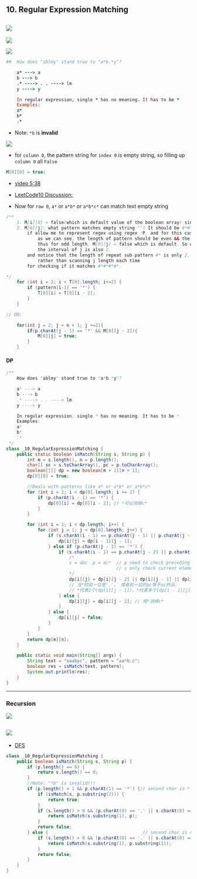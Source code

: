 ## 10. Regular Expression Matching
![](img/2022-11-08-21-55-18.png)
---
![](img/2022-12-01-11-51-57.png)

![](img/2022-12-07-22-07-39.png)

```ruby
##  How does "ablmy" stand true to "a*b.*y"?

    a* ---> a
    b ---> b
    .* ----> . . ----> lm
    y ----> y

    In regular expression, single * has no meaning. It has to be *
    Examples:
    a*
    b*
    .*
```

- Note: `*b`  is **invalid**

![](img/2022-12-07-22-47-53.png)
- for `column 0`, the pattern string for `index 0` is empty string, so filling up `column 0` all `False`
  
```java
M[0][0] = true;
```


- [video 5:38](https://www.youtube.com/watch?v=l3hda49XcDE&t=303s)
- [LeetCode10 Discussion:](https://leetcode.com/problems/regular-expression-matching/discuss/280588/DP-solution-with-the-most-general-natural-explanation)

- Now for `row 0`, `a*` or `a*b*` or `a*b*c*` can match text empty string 

```java
/**
    1. M[i][0] = false(which is default value of the boolean array) since empty pattern cannot match non-empty string
    2. M[0][j]: what pattern matches empty string ""? It should be #*#*#*#*..., or (#*)* 
        if allow me to represent regex using regex :P, and for this case we need to check manually: 
            as we can see, the length of pattern should be even && the character at the even position should be *, 
		    thus for odd length, M[0][j] = false which is default. So we can just skip the odd position, i.e. j starts from 2, 
            the interval of j is also 2. 
		and notice that the length of repeat sub-pattern #* is only 2, we can just make use of M[0][j - 2] 
            rather than scanning j length each time 
		for checking if it matches #*#*#*#*.

*/
    for (int i = 2; i < T[0].length; i+=2) {
        if (pattern[i-1] == '*') {
            T[0][i] = T[0][i - 2];
        }
    }

// OR:

    for(int j = 2; j < n + 1; j +=2){
        if(p.charAt(j - 1) == '*' && M[0][j - 2]){
            M[0][j] = true;
        }
    }
```


#### DP

```java
/**
    How does "ablmy" stand true to "a*b.*y"?

    a* ---> a
    b ---> b
    .* ----> . . ----> lm
    y ----> y

    In regular expression, single * has no meaning. It has to be *
    Examples:
    a*
    b*
    .*
 */
class _10_RegularExpressionMatching {
    public static boolean isMatch(String s, String p) {
        int m = s.length(), n = p.length();
        char[] sc = s.toCharArray(), pc = p.toCharArray();
        boolean[][] dp = new boolean[m + 1][n + 1];
        dp[0][0] = true;

        //Deals with patterns like a* or a*b* or a*b*c*
        for (int i = 2; i < dp[0].length; i += 2) {
            if (p.charAt(i - 1) == '*') {
                dp[0][i] = dp[0][i - 2]; // *可以消掉c*
            }
        }

        for (int i = 1; i < dp.length; i++) {
            for (int j = 1; j < dp[0].length; j++) {
                if (s.charAt(i - 1) == p.charAt(j - 1) || p.charAt(j - 1) == '.') {
                    dp[i][j] = dp[i - 1][j - 1];
                } else if (p.charAt(j - 1) == '*') {
                    if (s.charAt(i - 1) == p.charAt(j - 2) || p.charAt(j - 2) == '.') {
                        /*
                        s = abc  p = ac*  // p need to check preceding element before `*`
                                          // s only check current element
                        */
                        dp[i][j] = dp[i][j - 2] || dp[i][j - 1] || dp[i - 1][j];
                        // 当*的前一位是'.'， 或者前一位的pc等于sc的话，
                        // *代表1个(dp[i][j - 1])，*代表多个(dp[i - 1][j])，或者用*消掉c*(dp[i][j - 2])
                    } else {
                        dp[i][j] = dp[i][j - 2]; // 用*消掉c*
                    }
                } else {
                    dp[i][j] = false;
                }
            }
        }
        return dp[m][n];
    }

    public static void main(String[] args) {
        String text = "xaabyc", pattern = "xa*b.c";
        boolean res = isMatch(text, pattern);
        System.out.println(res);
    }
}

```

---

### Recursion

![](img/2022-11-08-22-33-03.png)

![](img/2022-11-08-22-34-44.png)
---

- [DFS](https://www.youtube.com/watch?v=EdWzV-9lQMw)

```java
class _10_RegularExpressionMatching {
    public boolean isMatch(String s, String p) {
        if (p.length() == 0) {
            return s.length() == 0;
        }
        //Note: "*b" is invalid!!!
        if (p.length() > 1 && p.charAt(1) == '*') {// second char is *
            if (isMatch(s, p.substring(2))) {
                return true;
            }
            if (s.length() > 0 && (p.charAt(0) == '.' || s.charAt(0) == p.charAt(0))) {
                return isMatch(s.substring(1), p);
            }
            return false;
        } else {                                    // second char is not *
            if (s.length() > 0 && (p.charAt(0) == '.' || s.charAt(0) == p.charAt(0))) {
                return isMatch(s.substring(1), p.substring(1));
            }
            return false;
        }
    }
}
```
